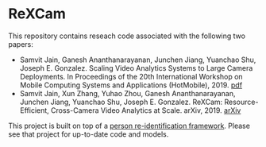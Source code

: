 # ReXCam

This repository contains reseach code associated with the following two papers:
- Samvit Jain, Ganesh Ananthanarayanan, Junchen Jiang, Yuanchao Shu, Joseph E. Gonzalez. Scaling Video Analytics Systems to Large Camera Deployments. In Proceedings of the 20th International Workshop on Mobile Computing Systems and Applications (HotMobile), 2019. [pdf](https://rtcl.eecs.umich.edu/yuanchao/paper/hotmobile19video.pdf)
- Samvit Jain, Xun Zhang, Yuhao Zhou, Ganesh Ananthanarayanan, Junchen Jiang, Yuanchao Shu, Joseph E. Gonzalez. ReXCam: Resource-Efficient, Cross-Camera Video Analytics at Scale. arXiv, 2019. [arXiv](https://arxiv.org/pdf/1811.01268.pdf)


This project is built on top of a [person re-identification framework](https://github.com/KaiyangZhou/deep-person-reid). Please see that project for up-to-date code and models. 
